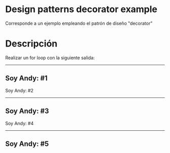 # Design patterns decorator example
Corresponde a un ejemplo empleando el patrón de diseño "decorator"

# Descripción
Realizar un for loop con la siguiente salida:

-------------------------------
Soy Andy: #1
-------------------------------

Soy Andy: #2

-------------------------------
Soy Andy: #3
-------------------------------

Soy Andy: #4

-------------------------------
Soy Andy: #5
-------------------------------

